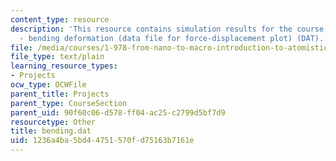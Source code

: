 ```yaml
---
content_type: resource
description: 'This resource contains simulation results for the course projects: NAMD
  - bending deformation (data file for force-displacement plot) (DAT).'
file: /media/courses/1-978-from-nano-to-macro-introduction-to-atomistic-modeling-techniques-january-iap-2007/1236a4ba5bd44751570fd75163b7161e_bending.dat
file_type: text/plain
learning_resource_types:
- Projects
ocw_type: OCWFile
parent_title: Projects
parent_type: CourseSection
parent_uid: 90f60c06-d578-ff04-ac25-c2799d5bf7d9
resourcetype: Other
title: bending.dat
uid: 1236a4ba-5bd4-4751-570f-d75163b7161e
---
```


